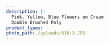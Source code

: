 ```yaml
---
description: |-
  Pink. Yellow, Blue Flowers on Cream
  Double Brushed Poly
product_types:
photo_path: /uploads/010-3.JPG
---
```

